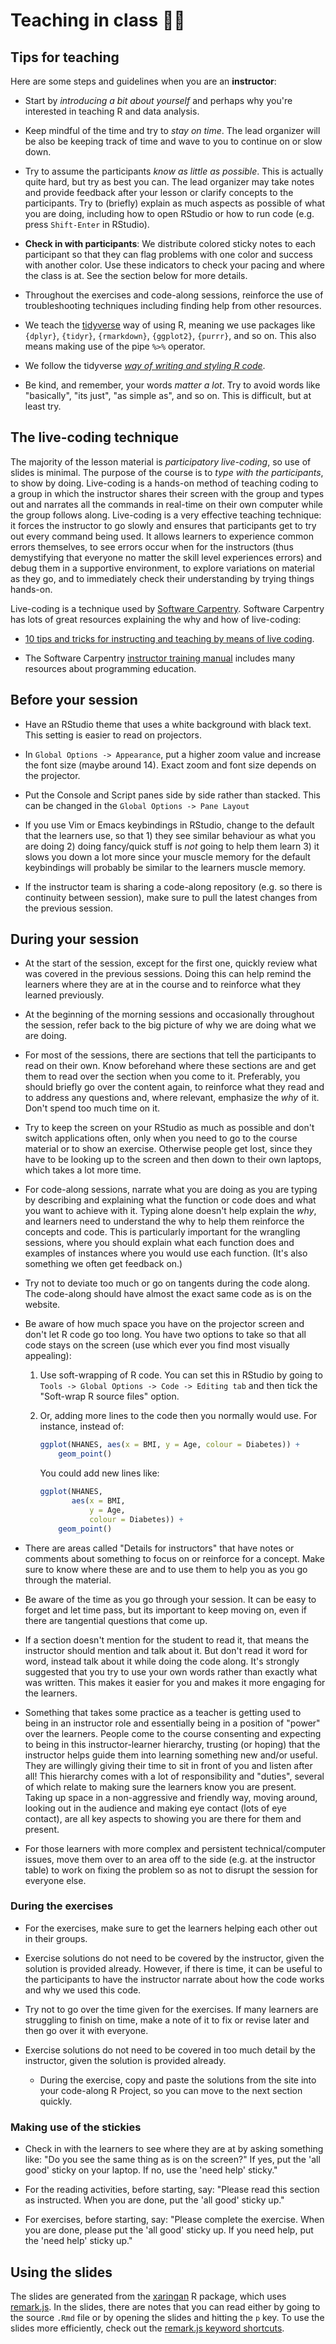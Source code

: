 # Teaching in class 👩‍🏫

## Tips for teaching

Here are some steps and guidelines when you are an **instructor**:

-   Start by *introducing a bit about yourself* and perhaps why you're
    interested in teaching R and data analysis.

-   Keep mindful of the time and try to *stay on time*. The lead
    organizer will be also be keeping track of time and wave to you to
    continue on or slow down.

-   Try to assume the participants *know as little as possible*. This is
    actually quite hard, but try as best you can. The lead organizer may
    take notes and provide feedback after your lesson or clarify
    concepts to the participants. Try to (briefly) explain as much
    aspects as possible of what you are doing, including how to open
    RStudio or how to run code (e.g. press `Shift-Enter` in RStudio).

-   **Check in with participants**: We distribute colored sticky notes
    to each participant so that they can flag problems with one color
    and success with another color. Use these indicators to check your
    pacing and where the class is at. See the section below for more
    details.

-   Throughout the exercises and code-along sessions, reinforce the use
    of troubleshooting techniques including finding help from other
    resources.

-   We teach the [tidyverse](https://tidyverse.org) way of using R,
    meaning we use packages like `{dplyr}`, `{tidyr}`, `{rmarkdown}`,
    `{ggplot2}`, `{purrr}`, and so on. This also means making use of the
    pipe `%>%` operator.

-   We follow the tidyverse [*way of writing and styling R
    code*](https://style.tidyverse.org/).

-   Be kind, and remember, your words *matter a lot*. Try to avoid words
    like "basically", "its just", "as simple as", and so on. This is
    difficult, but at least try.

## The live-coding technique

The majority of the lesson material is *participatory live-coding*, so
use of slides is minimal. The purpose of the course is to *type with the
participants*, to show by doing. Live-coding is a hands-on method of
teaching coding to a group in which the instructor shares their screen
with the group and types out and narrates all the commands in real-time
on their own computer while the group follows along. Live-coding is a
very effective teaching technique: it forces the instructor to go slowly
and ensures that participants get to try out every command being used.
It allows learners to experience common errors themselves, to see errors
occur when for the instructors (thus demystifying that everyone no
matter the skill level experiences errors) and debug them in a
supportive environment, to explore variations on material as they go,
and to immediately check their understanding by trying things hands-on.

Live-coding is a technique used by [Software
Carpentry](https://software-carpentry.org/about/). Software Carpentry
has lots of great resources explaining the why and how of live-coding:

-   [10 tips and tricks for instructing and teaching by means of live
    coding](https://software-carpentry.org/blog/2016/04/tips-tricks-live-coding.html).

-   The Software Carpentry [instructor training
    manual](https://carpentries.github.io/instructor-training/) includes
    many resources about programming education.

## Before your session

-   Have an RStudio theme that uses a white background with black text.
    This setting is easier to read on projectors.

-   In `Global Options -> Appearance`, put a higher zoom value and
    increase the font size (maybe around 14). Exact zoom and font size
    depends on the projector.

-   Put the Console and Script panes side by side rather than stacked.
    This can be changed in the `Global Options -> Pane Layout`

-   If you use Vim or Emacs keybindings in RStudio, change to the
    default that the learners use, so that 1) they see similar behaviour
    as what you are doing 2) doing fancy/quick stuff is *not* going to
    help them learn 3) it slows you down a lot more since your muscle
    memory for the default keybindings will probably be similar to the
    learners muscle memory.

-   If the instructor team is sharing a code-along repository (e.g. so
    there is continuity between session), make sure to pull the latest
    changes from the previous session.

## During your session

-   At the start of the session, except for the first one, quickly
    review what was covered in the previous sessions. Doing this can
    help remind the learners where they are at in the course and to
    reinforce what they learned previously.

-   At the beginning of the morning sessions and occasionally throughout
    the session, refer back to the big picture of why we are doing what
    we are doing.

-   For most of the sessions, there are sections that tell the
    participants to read on their own. Know beforehand where these
    sections are and get them to read over the section when you come to
    it. Preferably, you should briefly go over the content again, to
    reinforce what they read and to address any questions and, where
    relevant, emphasize the *why* of it. Don't spend too much time on
    it.

-   Try to keep the screen on your RStudio as much as possible and don't
    switch applications often, only when you need to go to the course
    material or to show an exercise. Otherwise people get lost, since
    they have to be looking up to the screen and then down to their own
    laptops, which takes a lot more time.

-   For code-along sessions, narrate what you are doing as you are
    typing by describing and explaining what the function or code does
    and what you want to achieve with it. Typing alone doesn't help
    explain the *why*, and learners need to understand the why to help
    them reinforce the concepts and code. This is particularly important
    for the wrangling sessions, where you should explain what each
    function does and examples of instances where you would use each
    function. (It's also something we often get feedback on.)

-   Try not to deviate too much or go on tangents during the code along.
    The code-along should have almost the exact same code as is on the
    website.

-   Be aware of how much space you have on the projector screen and
    don't let R code go too long. You have two options to take so that
    all code stays on the screen (use which ever you find most visually
    appealing):

    1.  Use soft-wrapping of R code. You can set this in RStudio by
        going to `Tools -> Global Options -> Code -> Editing tab` and
        then tick the "Soft-wrap R source files" option.

    2.  Or, adding more lines to the code then you normally would use.
        For instance, instead of:

        ``` r
        ggplot(NHANES, aes(x = BMI, y = Age, colour = Diabetes)) +
            geom_point()
        ```

        You could add new lines like:

        ``` r
        ggplot(NHANES, 
               aes(x = BMI, 
                   y = Age, 
                   colour = Diabetes)) +
            geom_point()
        ```

-   There are areas called "Details for instructors" that have notes or
    comments about something to focus on or reinforce for a concept.
    Make sure to know where these are and to use them to help you as you
    go through the material.

-   Be aware of the time as you go through your session. It can be easy
    to forget and let time pass, but its important to keep moving on,
    even if there are tangential questions that come up.

-   If a section doesn't mention for the student to read it, that means
    the instructor should mention and talk about it. But don't read it
    word for word, instead talk about it while doing the code along.
    It's strongly suggested that you try to use your own words rather
    than exactly what was written. This makes it easier for you and
    makes it more engaging for the learners.

-   Something that takes some practice as a teacher is getting used to
    being in an instructor role and essentially being in a position of
    "power" over the learners. People come to the course consenting and
    expecting to being in this instructor-learner hierarchy, trusting
    (or hoping) that the instructor helps guide them into learning
    something new and/or useful. They are willingly giving their time to
    sit in front of you and listen after all! This hierarchy comes with
    a lot of responsibility and "duties", several of which relate to
    making sure the learners know you are present. Taking up space in a
    non-aggressive and friendly way, moving around, looking out in the
    audience and making eye contact (lots of eye contact), are all key
    aspects to showing you are there for them and present.

-   For those learners with more complex and persistent
    technical/computer issues, move them over to an area off to the side
    (e.g. at the instructor table) to work on fixing the problem so as
    not to disrupt the session for everyone else.

### During the exercises

-   For the exercises, make sure to get the learners helping each other
    out in their groups.

-   Exercise solutions do not need to be covered by the instructor,
    given the solution is provided already. However, if there is time,
    it can be useful to the participants to have the instructor narrate
    about how the code works and why we used this code.

-   Try not to go over the time given for the exercises. If many
    learners are struggling to finish on time, make a note of it to fix
    or revise later and then go over it with everyone.

-   Exercise solutions do not need to be covered in too much detail by
    the instructor, given the solution is provided already.

    -   During the exercise, copy and paste the solutions from the site
        into your code-along R Project, so you can move to the next
        section quickly.

### Making use of the stickies

-   Check in with the learners to see where they are at by asking
    something like: "Do you see the same thing as is on the screen?" If
    yes, put the 'all good' sticky on your laptop. If no, use the 'need
    help' sticky."

-   For the reading activities, before starting, say: "Please read this
    section as instructed. When you are done, put the 'all good' sticky
    up."

-   For exercises, before starting, say: "Please complete the exercise.
    When you are done, please put the 'all good' sticky up. If you need
    help, put the 'need help' sticky up."

## Using the slides

The slides are generated from the
[xaringan](https://github.com/yihui/xaringan) R package, which uses
[remark.js](https://remarkjs.com/#1). In the slides, there are notes
that you can read either by going to the source `.Rmd` file or by
opening the slides and hitting the `p` key. To use the slides more
efficiently, check out the [remark.js keyword
shortcuts](https://github.com/gnab/remark/wiki/Keyboard-shortcuts).
